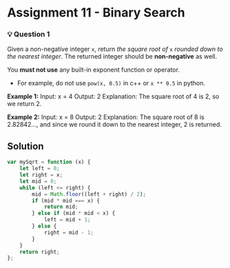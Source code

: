 # **Assignment 11 - Binary Search**

### 💡 **Question 1**

Given a non-negative integer `x`, return *the square root of* `x` *rounded down to the nearest integer*. The returned integer should be **non-negative** as well.

You **must not use** any built-in exponent function or operator.

- For example, do not use `pow(x, 0.5)` in c++ or `x ** 0.5` in python.

**Example 1:**
Input: x = 4
Output: 2
Explanation: The square root of 4 is 2, so we return 2.

**Example 2:**
Input: x = 8
Output: 2
Explanation: The square root of 8 is 2.82842..., and since we round it down to the nearest integer, 2 is returned.

## **Solution**

```javascript
var mySqrt = function (x) {
	let left = 0;
	let right = x;
	let mid = 0;
	while (left <= right) {
		mid = Math.floor((left + right) / 2);
		if (mid * mid === x) {
			return mid;
		} else if (mid * mid < x) {
			left = mid + 1;
		} else {
			right = mid - 1;
		}
	}
	return right;
};
```
